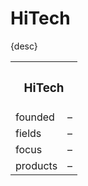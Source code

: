 # HiTech

{desc}


<table>
  <tr>
    <th colspan="2"> <h3> HiTech </h3> </th>
  </tr>
  <tr>
    <td> founded </td>
    <td> – </td>
  </tr>
  <tr>
    <td> fields </td>
    <td> – </td>
  </tr>
  <tr>
    <td> focus </td>
    <td> – </td>
  </tr>
  <tr>
    <td> products </td>
    <td> – </td>
  </tr>
</table>